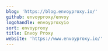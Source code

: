 ```yaml
---
blog: 'https://blog.envoyproxy.io/'
github: envoyproxy/envoy
logohandle: envoyproxyio
sort: envoyproxy
title: Envoy Proxy
website: 'https://www.envoyproxy.io/'
---
```


